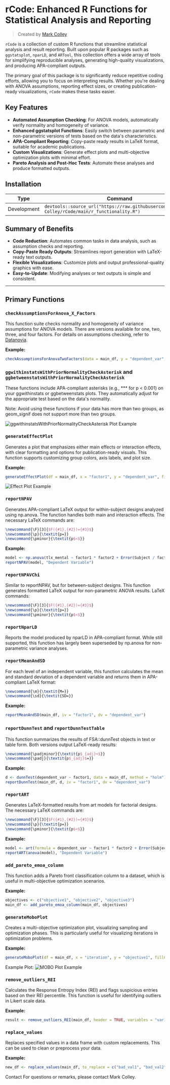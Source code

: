 # rCode: Enhanced R Functions for Statistical Analysis and Reporting

> Created by [Mark Colley](https://m-colley.github.io/)

`rCode` is a collection of custom R functions that streamline statistical analysis and result reporting. Built upon popular R packages such as `ggstatsplot`, `nparLD`, and `ARTool`, this collection offers a wide array of tools for simplifying reproducible analyses, generating high-quality visualizations, and producing APA-compliant outputs.

The primary goal of this package is to significantly reduce repetitive coding efforts, allowing you to focus on interpreting results. Whether you're dealing with ANOVA assumptions, reporting effect sizes, or creating publication-ready visualizations, `rCode` makes these tasks easier.

## Key Features
- **Automated Assumption Checking**: For ANOVA models, automatically verify normality and homogeneity of variance.
- **Enhanced ggstatsplot Functions**: Easily switch between parametric and non-parametric versions of tests based on the data's characteristics.
- **APA-Compliant Reporting**: Copy-paste ready results in LaTeX format, suitable for academic publications.
- **Custom Visualizations**: Generate effect plots and multi-objective optimization plots with minimal effort.
- **Pareto Analysis and Post-Hoc Tests**: Automate these analyses and produce formatted outputs.

## Installation

| Type        | Command                                                 |
|-------------|---------------------------------------------------------|                  
| Development | `devtools::source_url("https://raw.githubusercontent.com/M-Colley/rCode/main/r_functionality.R")` |

## Summary of Benefits 
- **Code Reduction**: Automates common tasks in data analysis, such as assumption checks and reporting.
- **Copy-Paste Ready Outputs**: Streamlines report generation with LaTeX-ready text outputs.
- **Flexible Visualizations**: Customize plots and output professional-quality graphics with ease.
- **Easy-to-Update**: Modifying analyses or text outputs is simple and consistent.

---

## Primary Functions

### `checkAssumptionsForAnova_X_Factors`
This function suite checks normality and homogeneity of variance assumptions for ANOVA models. There are versions available for one, two, three, and four factors. For details on assumptions checking, refer to [Datanovia](https://www.datanovia.com/en/lessons/anova-in-r/#check-assumptions-1).

**Example:**
```r
checkAssumptionsForAnovaTwoFactors(data = main_df, y = "dependent_var", factor_1 = "factor1", factor_2 = "factor2")
```





### `ggwithinstatsWithPriorNormalityCheckAsterisk` and `ggbetweenstatsWithPriorNormalityCheckAsterisk`
These functions include APA-compliant asterisks (e.g., *** for p < 0.001) on your ggwithinstats or ggbetweenstats plots. They automatically adjust for the appropriate test based on the data's normality.

Note: Avoid using these functions if your data has more than two groups, as geom_signif does not support more than two groups.

![ggwithinstatsWithPriorNormalityCheckAsterisk Plot Example](figures/ggwithinstatsWithPriorNormalityCheckAsterisk.png)


### `generateEffectPlot`
Generates a plot that emphasizes either main effects or interaction effects, with clear formatting and options for publication-ready visuals. This function supports customizing group colors, axis labels, and plot size.

**Example:**

```r
generateEffectPlot(df = main_df, x = "factor1", y = "dependent_var", fillColourGroup = "group", ytext = "Y Label", xtext = "X Label", legendPos = c(0.1, 0.2), shownEffect = "interaction")
```

![Effect Plot Example](figures/effect_plot.png)



### `reportNPAV`
Generates APA-compliant LaTeX output for within-subject designs analyzed using np.anova. The function handles both main and interaction effects. The necessary LaTeX commands are:

```latex
\newcommand{\F}[3]{$F({#1},{#2})={#3}$}
\newcommand{\p}{\textit{p=}}
\newcommand{\pminor}{\textit{p$<$}}
```

**Example:**

```r
model <- np.anova(tlx_mental ~ factor1 * factor2 + Error(Subject / factor1), data = main_df)
reportNPAV(model, "Dependent Variable")
```

### `reportNPAVChi`

Similar to reportNPAV, but for between-subject designs. This function generates formatted LaTeX output for non-parametric ANOVA results. LaTeX commands:

```latex
\newcommand{\F}[3]{$F({#1},{#2})={#3}$}
\newcommand{\p}{\textit{p=}}
\newcommand{\pminor}{\textit{p$<$}}
```

### `reportNparLD`
Reports the model produced by nparLD in APA-compliant format. While still supported, this function has largely been superseded by np.anova for non-parametric variance analyses.

### `reportMeanAndSD`
For each level of an independent variable, this function calculates the mean and standard deviation of a dependent variable and returns them in APA-compliant LaTeX format:

```latex
\newcommand{\m}{\textit{M=}}
\newcommand{\sd}{\textit{SD=}}
```

**Example:**

```r
reportMeanAndSD(main_df, iv = "factor1", dv = "dependent_var")
```

### `reportDunnTest` and `reportDunnTestTable`
This function summarizes the results of FSA::dunnTest objects in text or table form. Both versions output LaTeX-ready results:

```latex
\newcommand{\padjminor}{\textit{p$_{adj}<$}}
\newcommand{\padj}{\textit{p$_{adj}$=}}
```

**Example:**

```r
d <- dunnTest(dependent_var ~ factor1, data = main_df, method = "holm")
reportDunnTest(main_df, d, iv = "factor1", dv = "dependent_var")
```

### `reportART`
Generates LaTeX-formatted results from art models for factorial designs. The necessary LaTeX commands are:

```latex
\newcommand{\F}[3]{$F({#1},{#2})={#3}$}
\newcommand{\p}{\textit{p=}}
\newcommand{\pminor}{\textit{p$<$}}
```


**Example:**

```r
model <- art(formula = dependent_var ~ factor1 * factor2 + Error(Subject / (factor1 * factor2)), data = main_df)
reportART(anova(model), "Dependent Variable")
```

### `add_pareto_emoa_column`
This function adds a Pareto front classification column to a dataset, which is useful in multi-objective optimization scenarios.

**Example:**

```r
objectives <- c("objective1", "objective2", "objective3")
main_df <- add_pareto_emoa_column(main_df, objectives)
```

### `generateMoboPlot`
Creates a multi-objective optimization plot, visualizing sampling and optimization phases. This is particularly useful for visualizing iterations in optimization problems.

**Example:**
```r
generateMoboPlot(df = main_df, x = "iteration", y = "objective1", fillColourGroup = "group", ytext = "Y Axis Label")
```

Example Plot:
![MOBO Plot Example](figures/mobo.png)


### `remove_outliers_REI`
Calculates the Response Entropy Index (REI) and flags suspicious entries based on their REI percentile. This function is useful for identifying outliers in Likert scale data.

**Example:**

```r
result <- remove_outliers_REI(main_df, header = TRUE, variables = "var1,var2,var3", range = c(1, 5))
```


### `replace_values`
Replaces specified values in a data frame with custom replacements. This can be used to clean or preprocess your data.

**Example:**

```r
new_df <- replace_values(main_df, to_replace = c("bad_val1", "bad_val2"), replace_with = c("good_val1", "good_val2"))
```

Contact
For questions or remarks, please contact Mark Colley.























